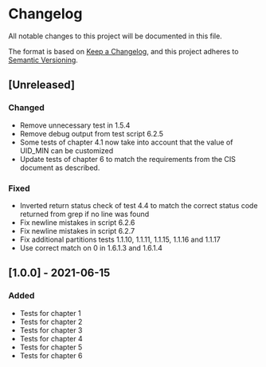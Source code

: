 # Changelog
All notable changes to this project will be documented in this file.

The format is based on [Keep a Changelog](https://keepachangelog.com/en/1.0.0/),
and this project adheres to [Semantic Versioning](https://semver.org/spec/v2.0.0.html).

## [Unreleased]
### Changed
- Remove unnecessary test in 1.5.4
- Remove debug output from test script 6.2.5
- Some tests of chapter 4.1 now take into account that the value of UID_MIN can be customized
- Update tests of chapter 6 to match the requirements from the CIS document as described.

### Fixed
- Inverted return status check of test 4.4 to match the correct status code returned from grep if no line was found
- Fix newline mistakes in script 6.2.6
- Fix newline mistakes in script 6.2.7
- Fix additional partitions tests 1.1.10, 1.1.11, 1.1.15, 1.1.16 and 1.1.17
- Use correct match on 0 in 1.6.1.3 and 1.6.1.4

## [1.0.0] - 2021-06-15
### Added
- Tests for chapter 1
- Tests for chapter 2
- Tests for chapter 3
- Tests for chapter 4
- Tests for chapter 5
- Tests for chapter 6
